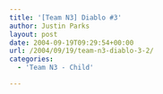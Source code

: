 ```yaml
---
title: '[Team N3] Diablo #3'
author: Justin Parks
layout: post
date: 2004-09-19T09:29:54+00:00
url: /2004/09/19/team-n3-diablo-3-2/
categories:
  - 'Team N3 - Child'

---
```

